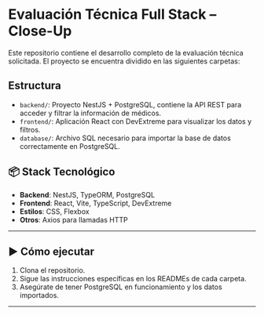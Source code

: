 # Evaluación Técnica Full Stack – Close-Up

Este repositorio contiene el desarrollo completo de la evaluación técnica solicitada. El proyecto se encuentra dividido en las siguientes carpetas:

## Estructura

- `backend/`: Proyecto NestJS + PostgreSQL, contiene la API REST para acceder y filtrar la información de médicos.
- `frontend/`: Aplicación React con DevExtreme para visualizar los datos y filtros.
- `database/`: Archivo SQL necesario para importar la base de datos correctamente en PostgreSQL.

## 📦 Stack Tecnológico

- **Backend**: NestJS, TypeORM, PostgreSQL
- **Frontend**: React, Vite, TypeScript, DevExtreme
- **Estilos**: CSS, Flexbox
- **Otros**: Axios para llamadas HTTP

---

## ▶️ Cómo ejecutar

1. Clona el repositorio.
2. Sigue las instrucciones específicas en los READMEs de cada carpeta.
3. Asegúrate de tener PostgreSQL en funcionamiento y los datos importados.

---

